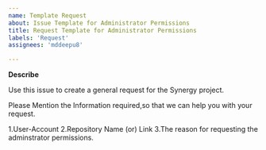 ```yaml
---
name: Template Request
about: Issue Template for Administrator Permissions
title: Request Template for Administrator Permissions
labels: 'Request'
assignees: 'mddeepu8'

---
```

**Describe**

Use this issue to create a general request for the Synergy project.

Please Mention the Information required,so that we can help you with your request.

1.User-Account
2.Repository Name (or) Link
3.The reason for requesting the adminstrator permissions.
